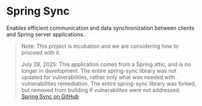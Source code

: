 # Spring Sync

Enables efficient communication and data synchronization between clients and Spring server applications.

> Note: This project is incubation and we are considering how to proceed with it.
> 
> July 28, 2025: This application comes from a Spring attic, and is no longer in development.
> The entire spring-sync library was not updated for vulnerabilities, rather only what was needed with vulnerabilities remediation.
> The entire spring-sync library was forked, but removed from building if vulnerabilites were not addressed.
> [Spring Sync on GitHub](https://github.com/spring-attic/spring-sync)